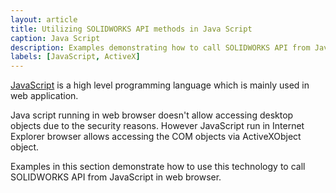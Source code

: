 ```yaml
---
layout: article
title: Utilizing SOLIDWORKS API methods in Java Script
caption: Java Script
description: Examples demonstrating how to call SOLIDWORKS API from JavaScript in internet browser via ActiveXObject
labels: [JavaScript, ActiveX]
---
```

[JavaScript](https://en.wikipedia.org/wiki/JavaScript) is a high level programming language which is mainly used in web application.

Java script running in web browser doesn't allow accessing desktop objects due to the security reasons. However JavaScript run in Internet Explorer browser allows accessing the COM objects via ActiveXObject object.

Examples in this section demonstrate how to use this technology to call SOLIDWORKS API from JavaScript in web browser.